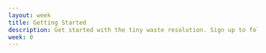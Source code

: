 ```yaml
---
layout: week
title: Getting Started
description: Get started with the tiny waste resolution. Sign up to follow all year long. Learn about waste, pollution, and other environmental challenges.
week: 0
---
```

